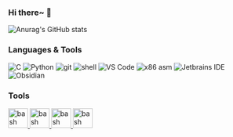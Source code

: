 ### Hi there~ 👋

<!-- 显示star等信息 -->
![Anurag's GitHub stats](https://github-readme-stats.vercel.app/api?username=Zerokei&show_icons=true&theme=default)

### Languages & Tools
![C](https://img.shields.io/badge/-C-a8b9cc?logo=c&logoColor=fff) 
![Python](https://img.shields.io/badge/-Python-3776ab?logo=python&logoColor=fff) 
![git](https://img.shields.io/badge/-git-F05032?logo=git&logoColor=fff) 
![shell](https://img.shields.io/badge/-shell-4EAA25?logo=gnu%20bash&logoColor=fff) 
![VS Code](https://img.shields.io/badge/-VS%20Code-007ACC?logo=visual%20studio%20code&logoColor=fff)
![x86 asm](https://img.shields.io/badge/-x86%20asm-0071C5?logo=intel&logoColor=fff) 
![Jetbrains IDE](https://img.shields.io/badge/-Jetbrains%20IDE-e62952?logo=jetbrains&logoColor=fff) 
![Obsidian](https://img.shields.io/badge/-Obsidian-8E2FFA?logo=jetbrains)
### Tools
<p align="left"> 
<a href="https://obsidian.md/" target="_blank"> <img src="https://keycombiner.com/media/application-icons/obsidian.png" alt="bash" width="40" height="40"/> </a>
<a href="https://www.notion.so/" target="_blank"> <img src="https://s2.loli.net/2022/03/08/QBLWZe8hJEn5S9H.png" alt="bash" width="40" height="40"/> </a>
<a href="https://code.visualstudio.com/" target="_blank"> <img src="https://img.icons8.com/color/344/visual-studio-code-2019.png" alt="bash" width="40" height="40"/> </a>
<a href="https://www.jetbrains.com/zh-cn/idea/" target="_blank"> <img src="https://img.icons8.com/color/344/intellij-idea.png" alt="bash" width="40" height="40"/> </a>
